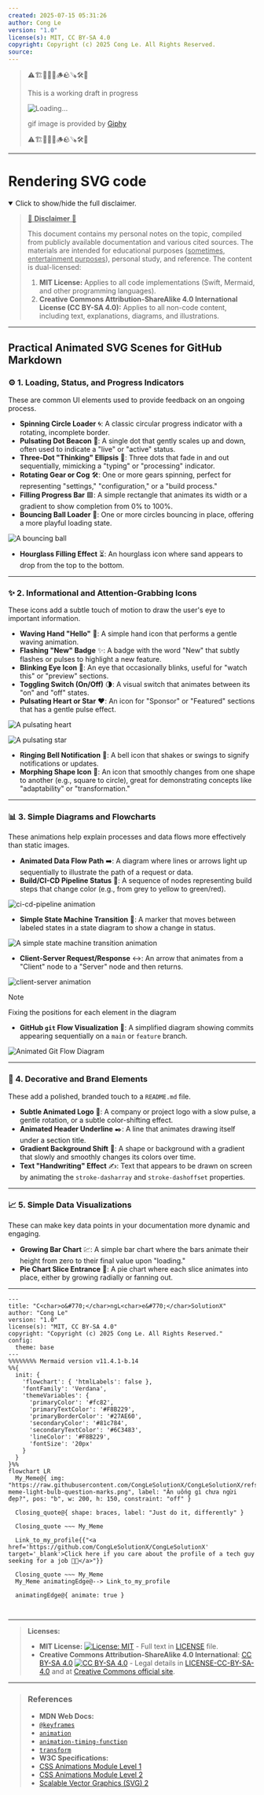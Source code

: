```yaml
---
created: 2025-07-15 05:31:26
author: Cong Le
version: "1.0"
license(s): MIT, CC BY-SA 4.0
copyright: Copyright (c) 2025 Cong Le. All Rights Reserved.
source:
---
```



> ⚠️🏗️🚧🦺🧱🪵🪨🪚🛠️👷
> 
> This is a working draft in progress
> 
> ![Loading...](https://media2.giphy.com/media/v1.Y2lkPTc5MGI3NjExMXVjejV3dnVjc2o5MXd3eXBvcDR1cHlzbHQ1Z2R6YjY0ZHpmdjJ6OCZlcD12MV9pbnRlcm5hbF9naWZfYnlfaWQmY3Q9Zw/hL9q5k9dk9l0wGd4e0/giphy.gif)
>
> gif image is provided by [Giphy](https://giphy.com)
> 
> ⚠️🏗️🚧🦺🧱🪵🪨🪚🛠️👷


----




# Rendering SVG code
<details open>
<summary>Click to show/hide the full disclaimer.</summary>
   
> <ins>📢 **Disclaimer** 🚨</ins>
>
> This document contains my personal notes on the topic,
> compiled from publicly available documentation and various cited sources.
> The materials are intended for educational purposes (<ins>sometimes, entertainment purposes</ins>), personal study, and reference.
> The content is dual-licensed:
> 1. **MIT License:** Applies to all code implementations (Swift, Mermaid, and other programming languages).
> 2. **Creative Commons Attribution-ShareAlike 4.0 International License (CC BY-SA 4.0):** Applies to all non-code content, including text, explanations, diagrams, and illustrations.

</details>

---


## Practical Animated SVG Scenes for GitHub Markdown

### ⚙️ 1. Loading, Status, and Progress Indicators

These are common UI elements used to provide feedback on an ongoing process.

*   **Spinning Circle Loader** 🌀: A classic circular progress indicator with a rotating, incomplete border.
*   **Pulsating Dot Beacon** 🔴: A single dot that gently scales up and down, often used to indicate a "live" or "active" status.
*   **Three-Dot "Thinking" Ellipsis** 💬: Three dots that fade in and out sequentially, mimicking a "typing" or "processing" indicator.
*   **Rotating Gear or Cog** 🛠️: One or more gears spinning, perfect for representing "settings," "configuration," or a "build process."
*   **Filling Progress Bar** 🟩: A simple rectangle that animates its width or a gradient to show completion from 0% to 100%.
*   **Bouncing Ball Loader** 🏀: One or more circles bouncing in place, offering a more playful loading state.



![A bouncing ball](./svg_source_code/bouncing-ball.svg)



*   **Hourglass Filling Effect** ⏳: An hourglass icon where sand appears to drop from the top to the bottom.

---

### ✨ 2. Informational and Attention-Grabbing Icons

These icons add a subtle touch of motion to draw the user's eye to important information.

*   **Waving Hand "Hello"** 👋: A simple hand icon that performs a gentle waving animation.
*   **Flashing "New" Badge** ✨: A badge with the word "New" that subtly flashes or pulses to highlight a new feature.
*   **Blinking Eye Icon** 👀: An eye that occasionally blinks, useful for "watch this" or "preview" sections.
*   **Toggling Switch (On/Off)** 🌗: A visual switch that animates between its "on" and "off" states.
*   **Pulsating Heart or Star** ❤️: An icon for "Sponsor" or "Featured" sections that has a gentle pulse effect.



![A pulsating heart](./svg_source_code/pulsating-heart.svg)


![A pulsating star](./svg_source_code/pulsating-star.svg)




*   **Ringing Bell Notification** 🔔: A bell icon that shakes or swings to signify notifications or updates.
*   **Morphing Shape Icon** 💠: An icon that smoothly changes from one shape to another (e.g., square to circle), great for demonstrating concepts like "adaptability" or "transformation."

---


### 📊 3. Simple Diagrams and Flowcharts

These animations help explain processes and data flows more effectively than static images.

*   **Animated Data Flow Path** ➡️: A diagram where lines or arrows light up sequentially to illustrate the path of a request or data.
*   **Build/CI-CD Pipeline Status** 🚦: A sequence of nodes representing build steps that change color (e.g., from grey to yellow to green/red).

![ci-cd-pipeline animation](./svg_source_code/ci-cd-pipeline.svg)

*   **Simple State Machine Transition** 🔄: A marker that moves between labeled states in a state diagram to show a change in status.

![A simple state machine transition animation](./svg_source_code/state-machine.svg)

*   **Client-Server Request/Response** ↔️: An arrow that animates from a "Client" node to a "Server" node and then returns.

![client-server animation](./svg_source_code/client-server-animation.svg)

> [!NOTE]
> Fixing the positions for each element in the diagram


*   **GitHub `git` Flow Visualization** 🌿: A simplified diagram showing commits appearing sequentially on a `main` or `feature` branch.

![Animated Git Flow Diagram](./svg_source_code/git-flow.svg)


---

### 🎨 4. Decorative and Brand Elements

These add a polished, branded touch to a `README.md` file.

*   **Subtle Animated Logo** 🌟: A company or project logo with a slow pulse, a gentle rotation, or a subtle color-shifting effect.
*   **Animated Header Underline** ✒️: A line that animates drawing itself under a section title.
*   **Gradient Background Shift** 🌈: A shape or background with a gradient that slowly and smoothly changes its colors over time.
*   **Text "Handwriting" Effect** ✍️: Text that appears to be drawn on screen by animating the `stroke-dasharray` and `stroke-dashoffset` properties.

---


### 📈 5. Simple Data Visualizations

These can make key data points in your documentation more dynamic and engaging.

*   **Growing Bar Chart** 💹: A simple bar chart where the bars animate their height from zero to their final value upon "loading."
*   **Pie Chart Slice Entrance** 🥧: A pie chart where each slice animates into place, either by growing radially or fanning out.


---


<!-- 
```mermaid
%% Current Mermaid version
info
```  -->


```mermaid
---
title: "C<char>o&#770;</char>ngL<char>e&#770;</char>SolutionX"
author: "Cong Le"
version: "1.0"
license(s): "MIT, CC BY-SA 4.0"
copyright: "Copyright (c) 2025 Cong Le. All Rights Reserved."
config:
  theme: base
---
%%%%%%%% Mermaid version v11.4.1-b.14
%%{
  init: {
    'flowchart': { 'htmlLabels': false },
    'fontFamily': 'Verdana',
    'themeVariables': {
      'primaryColor': '#fc82',
      'primaryTextColor': '#F8B229',
      'primaryBorderColor': '#27AE60',
      'secondaryColor': '#81c784',
      'secondaryTextColor': '#6C3483',
      'lineColor': '#F8B229',
      'fontSize': '20px'
    }
  }
}%%
flowchart LR
  My_Meme@{ img: "https://raw.githubusercontent.com/CongLeSolutionX/CongLeSolutionX/refs/heads/main/assets/images/My-meme-light-bulb-question-marks.png", label: "Ăn uống gì chưa ngừi đẹp?", pos: "b", w: 200, h: 150, constraint: "off" }

  Closing_quote@{ shape: braces, label: "Just do it, differently" }
    
  Closing_quote ~~~ My_Meme
    
  Link_to_my_profile{{"<a href='https://github.com/CongLeSolutionX/CongLeSolutionX' target='_blank'>Click here if you care about the profile of a tech guy seeking for a job 🙏🏼</a>"}}

  Closing_quote ~~~ My_Meme
  My_Meme animatingEdge@--> Link_to_my_profile
  
  animatingEdge@{ animate: true }



```

---
>**Licenses:**
>
>- **MIT License:**  [![License: MIT](https://img.shields.io/badge/License-MIT-yellow.svg)](LICENSE) - Full text in [LICENSE](LICENSE) file.
>- **Creative Commons Attribution-ShareAlike 4.0 International**: [CC BY-SA 4.0](https://creativecommons.org/licenses/by-sa/4.0/) [![CC BY-SA 4.0](https://licensebuttons.net/l/by-sa/4.0/88x31.png)](https://creativecommons.org/licenses/by-sa/4.0/) - Legal details in [LICENSE-CC-BY-SA-4.0](THE_PAST/LICENSE-CC-BY-SA-4.0) and at [Creative Commons official site](https://creativecommons.org/licenses/by-sa/4.0/).
>
---

>
> ### References
>
>*   **MDN Web Docs:**
>    *   [`@keyframes`](https://developer.mozilla.org/en-US/docs/Web/CSS/@keyframes)
>    *   [`animation`](https://developer.mozilla.org/en-US/docs/Web/CSS/animation)
>    *   [`animation-timing-function`](https://developer.mozilla.org/en-US/docs/Web/CSS/animation-timing-function)
>    *   [`transform`](https://developer.mozilla.org/en-US/docs/Web/CSS/transform)
>*   **W3C Specifications:**
>    *   [CSS Animations Module Level 1](https://www.w3.org/TR/css-animations-1/)
>    *   [CSS Animations Module Level 2](https://drafts.csswg.org/css-animations-2/)
>    *   [Scalable Vector Graphics (SVG) 2](https://www.w3.org/TR/SVG2/)
>
